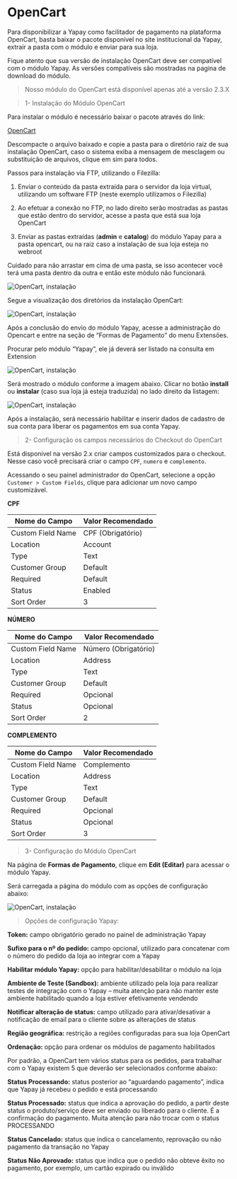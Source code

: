 # OpenCart


Para disponibilizar a Yapay como facilitador de pagamento na plataforma OpenCart, basta baixar o pacote disponível no site institucional da Yapay, extrair a pasta com o módulo e enviar para sua loja.

Fique atento que sua versão de instalação OpenCart deve ser compatível com o módulo Yapay. As versões compatíveis são mostradas na pagina de download do módulo.

> Nosso módulo do OpenCart está disponível apenas até a versão 2.3.X

> 1- Instalação do Módulo OpenCart

Para instalar o módulo é necessário baixar o pacote através do link:

<a href="http://integracao.traycheckout.com.br/documentacao/download/yapay/opencart/yapay_opencart_v2.1.zip" class="btnMagento"><i class="fa fa-arrow-circle-down" aria-hidden="true"></i>OpenCart</a>

Descompacte o arquivo baixado e copie a pasta para o diretório raiz de sua instalação OpenCart, caso o sistema exiba a mensagem de mesclagem ou substituição de arquivos, clique em sim para todos.

Passos para instalação via FTP, utilizando o Filezilla:

1. Enviar o conteúdo da pasta extraída para o servidor da loja virtual, utilizando um software FTP (neste exemplo utilizamos o Filezilla)

2. Ao efetuar a conexão no FTP, no lado direito serão mostradas as pastas que estão dentro do servidor, acesse a pasta que está sua loja OpenCart

3. Enviar as pastas extraídas (**admin** e **catalog**) do módulo Yapay para a pasta opencart, ou na raiz caso a instalação de sua loja esteja no webroot

Cuidado para não arrastar em cima de uma pasta, se isso acontecer você terá uma pasta dentro da outra e então este módulo não funcionará.

![OpenCart, instalação](https://intermediador.dev.yapay.com.br//images/opencart/install_opencart_1.png "OpenCart, instalação")

Segue a visualização dos diretórios da instalação OpenCart:

![OpenCart, instalação](https://intermediador.dev.yapay.com.br//images/opencart/install_opencart_2.png "OpenCart, instalação")

Após a conclusão do envio do módulo Yapay, acesse a administração do Opencart e entre na seção de “Formas de Pagamento” do menu Extensões.

Procurar pelo módulo “Yapay”, ele já deverá ser listado na consulta em Extension

![OpenCart, instalação](https://intermediador.dev.yapay.com.br//images/opencart/opencart_install(extension).png "OpenCart, instalação")

Será mostrado o módulo conforme a imagem abaixo. Clicar no botão **install** ou **instalar** (caso sua loja já esteja traduzida) no lado direito da listagem:

![OpenCart, instalação](https://intermediador.dev.yapay.com.br//images/opencart/opencart_install(install2).png "OpenCart, instalação")

Após a instalação, será necessário habilitar e inserir dados de cadastro de sua conta para liberar os pagamentos em sua conta Yapay.

> 2- Configuração os campos necessários do Checkout do OpenCart

Está disponivel na versão 2.x criar campos customizados para o checkout. Nesse caso você precisará criar o campo `CPF`, `numero` e `complemento`.

Acessando o seu painel administrador do OpenCart, selecione a opção `Customer > Custom Fields`, clique para adicionar um novo campo customizável.

**CPF**

| Nome do Campo     |  Valor Recomendado |
|-------------------|--------------------|
| Custom Field Name | CPF (Obrigatório)  |
| Location          | Account            |
| Type              | Text               |
| Customer Group    | Default            |
| Required          | Default            |
| Status            | Enabled            |
| Sort Order        | 3                  |


**NÚMERO**

| Nome do Campo     |  Valor Recomendado   |
|-------------------|----------------------|
| Custom Field Name | Número (Obrigatório) |
| Location          | Address            |
| Type              | Text               |
| Customer Group    | Default            |
| Required          | Opcional           |
| Status            | Opcional           |
| Sort Order        | 2                  |


**COMPLEMENTO**

| Nome do Campo     |  Valor Recomendado   |
|-------------------|----------------------|
| Custom Field Name | Complemento          |
| Location          | Address            |
| Type              | Text               |
| Customer Group    | Default            |
| Required          | Opcional           |
| Status            | Opcional           |
| Sort Order        | 3                  |


> 3- Configuração do Módulo OpenCart


Na página de **Formas de Pagamento**, clique em **Edit (Editar)** para acessar o módulo Yapay.

Será carregada a página do módulo com as opções de configuração abaixo:

![OpenCart, instalação](https://intermediador.dev.yapay.com.br//images/opencart/opencart-config.png "OpenCart, instalação")


> Opções de configuração Yapay:


**Token:** campo obrigatório gerado no painel de administração Yapay

**Sufixo para o nº do pedido:** campo opcional, utilizado para concatenar com o número do pedido da loja ao integrar com a Yapay

**Habilitar módulo Yapay:** opção para habilitar/desabilitar o módulo na loja

**Ambiente de Teste (Sandbox):** ambiente utilizado pela loja para realizar testes de integração com o Yapay – muita atenção para não manter este ambiente habilitado quando a loja estiver efetivamente vendendo

**Notificar alteração de status:** campo utilizado para ativar/desativar a notificação de email para o cliente sobre as alterações de status

**Região geográfica:** restrição a regiões configuradas para sua loja OpenCart

**Ordenação:** opção para ordenar os módulos de pagamento habilitados

Por padrão, a OpenCart tem vários status para os pedidos, para trabalhar com o Yapay existem 5 que deverão ser selecionados conforme abaixo:

**Status Processando:** status posterior ao “aguardando pagamento”, indica que Yapay já recebeu o pedido e está processando

**Status Processado:** status que indica a aprovação do pedido, a partir deste status o produto/serviço deve ser enviado ou liberado para o cliente. É a confirmação do pagamento. Muita atenção para não trocar com o status PROCESSANDO

**Status Cancelado:** status que indica o cancelamento, reprovação ou não pagamento da transação no Yapay

**Status Não Aprovado:** status que indica que o pedido não obteve êxito no pagamento, por exemplo, um cartão expirado ou inválido
